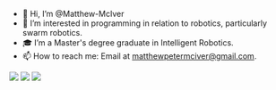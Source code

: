 - 👋 Hi, I’m @Matthew-McIver
- 👀 I’m interested in programming in relation to robotics, particularly swarm robotics.
- 🎓 I’m a Master's degree graduate in Intelligent Robotics.
- 📫 How to reach me: Email at matthewpetermciver@gmail.com.

<!---
Matthew-McIver/Matthew-McIver is a ✨ special ✨ repository because its `README.md` (this file) appears on your GitHub profile.
You can click the Preview link to take a look at your changes.
--->
![](https://img.shields.io/badge/code-python-international?style=flat&logo=python&logoColor=white&color=2bbc8a)
![](https://img.shields.io/badge/code-c-international?style=flat&logo=c&logoColor=white&color=2bbc8a)
![](https://img.shields.io/badge/code-java-international?style=flat&logo=java&logoColor=white&color=2bbc8a)
